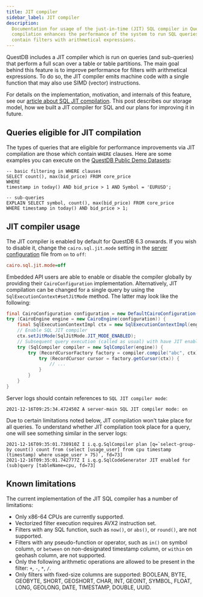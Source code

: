 ```yaml
---
title: JIT compiler
sidebar_label: JIT compiler
description:
  Documentation for usage of the just-in-time (JIT) SQL compiler in QuestDB. JIT
  compilation enhances the performance of the system to run SQL queries which
  contain filters with arithmetical expressions.
---
```


QuestDB includes a JIT compiler which is run on queries (and sub-queries) that
perform a full scan over a table or table partitions. The main goal behind this
feature is to improve performance for filters with arithmetical expressions. To
do so, the JIT compiler emits machine code with a single function that may also
use SIMD (vector) instructions.

For details on the implementation, motivation, and internals of this feature,
see our [article about SQL JIT compilation](/blog/2022/01/12/jit-sql-compiler).
This post describes our storage model, how we built a JIT compiler for SQL and
our plans for improving it in future.

## Queries eligible for JIT compilation

The types of queries that are eligible for performance improvements via JIT
compilation are those which contain `WHERE` clauses. Here are some examples
you can execute on the [QuestDB Public Demo Datasets](https://demo.questdb.io):


```questdb-sql title="basic filtering in WHERE clauses with JIT" demo
-- basic filtering in WHERE clauses
SELECT count(), max(bid_price) FROM core_price
WHERE
timestamp in today() AND bid_price > 1 AND Symbol = 'EURUSD';
```

```questdb-sql title="Filtering and aggregating with JIT" demo
-- sub-queries
EXPLAIN SELECT symbol, count(), max(bid_price) FROM core_price
WHERE timestamp in today() AND bid_price > 1;
```

## JIT compiler usage

The JIT compiler is enabled by default for QuestDB 6.3 onwards. If you wish to
disable it, change the `cairo.sql.jit.mode` setting in the
[server configuration](/docs/configuration/) file from `on` to `off`:

```ini title="path/to/server.conf"
cairo.sql.jit.mode=off
```

Embedded API users are able to enable or disable the compiler globally by
providing their `CairoConfiguration` implementation. Alternatively, JIT
compilation can be changed for a single query by using the
`SqlExecutionContext#setJitMode` method. The latter may look like the following:

```java
final CairoConfiguration configuration = new DefaultCairoConfiguration(temp.getRoot().getAbsolutePath());
try (CairoEngine engine = new CairoEngine(configuration)) {
    final SqlExecutionContextImpl ctx = new SqlExecutionContextImpl(engine, 1);
    // Enable SQL JIT compiler
    ctx.setJitMode(SqlJitMode.JIT_MODE_ENABLED);
    // Subsequent query execution (called as usual) with have JIT enabled
    try (SqlCompiler compiler = new SqlCompiler(engine)) {
        try (RecordCursorFactory factory = compiler.compile("abc", ctx).getRecordCursorFactory()) {
            try (RecordCursor cursor = factory.getCursor(ctx)) {
                // ...
            }
        }
    }
}
```

Server logs should contain references to `SQL JIT compiler mode`:

```log
2021-12-16T09:25:34.472450Z A server-main SQL JIT compiler mode: on
```

Due to certain limitations noted below, JIT compilation won't take place for all
queries. To understand whether JIT compilation took place for a query, one will
see something similar in the server logs:

```log
2021-12-16T09:35:01.738910Z I i.q.g.SqlCompiler plan [q=`select-group-by count() count from (select [usage_user] from cpu timestamp (timestamp) where usage_user > 75)`, fd=73]
2021-12-16T09:35:01.742777Z I i.q.g.SqlCodeGenerator JIT enabled for (sub)query [tableName=cpu, fd=73]
```

## Known limitations

The current implementation of the JIT SQL compiler has a number of limitations:

- Only x86-64 CPUs are currently supported.
- Vectorized filter execution requires AVX2 instruction set.
- Filters with any SQL function, such as `now()`, or `abs()`, or `round()`, are
  not supported.
- Filters with any pseudo-function or operator, such as `in()` on symbol column,
  or `between` on non-designated timestamp column, or `within` on geohash
  column, are not supported.
- Only the following arithmetic operations are allowed to be present in the
  filter: `+`, `-`, `*`, `/`.
- Only filters with fixed-size columns are supported: BOOLEAN, BYTE, GEOBYTE,
  SHORT, GEOSHORT, CHAR, INT, GEOINT, SYMBOL, FLOAT, LONG, GEOLONG, DATE,
  TIMESTAMP, DOUBLE, UUID.
